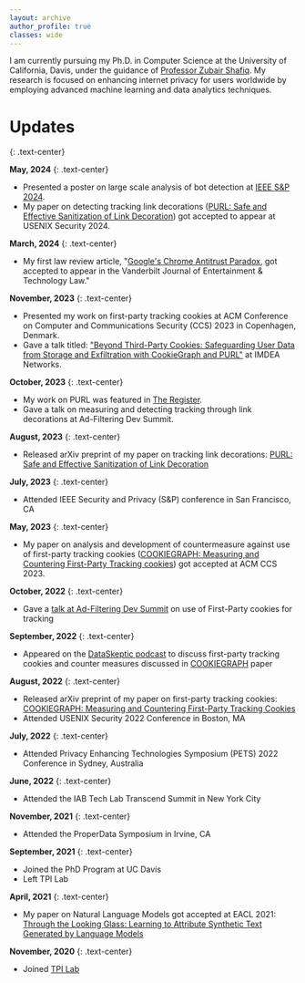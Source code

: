 ```yaml
---
layout: archive
author_profile: true
classes: wide
---
```

<!-- If you notice any trackers present on this website, please don't be alarmed. I am currently running a study on this website to determine behavior of some trackers.
{: .notice--danger .text-center} -->

I am currently pursuing my Ph.D. in Computer Science at the University of California, Davis, under the guidance of [Professor Zubair Shafiq](https://web.cs.ucdavis.edu/~zubair/index.html). My research is focused on enhancing internet privacy for users worldwide by employing advanced machine learning and data analytics techniques.

# Updates
{: .text-center}

**May, 2024**
{: .text-center}
  - Presented a poster on large scale analysis of bot detection at [IEEE S&P 2024](https://sp2024.ieee-security.org/downloads/SP24-posters/sp24posters-final14.pdf).
  - My paper on detecting tracking link decorations ([PURL: Safe and Effective Sanitization of Link Decoration](_publications/3-purl.md)) got accepted to appear at USENIX Security 2024.

**March, 2024**
{: .text-center}
  - My first law review article, "[Google's Chrome Antitrust Paradox](_publications/4-google-chrome-antitrust.md), got accepted to appear in the Vanderbilt Journal of Entertainment & Technology Law."

**November, 2023**
{: .text-center}
  - Presented my work on first-party tracking cookies at ACM Conference on Computer and Communications Security (CCS) 2023 in Copenhagen, Denmark.
  - Gave a talk titled: ["Beyond Third-Party Cookies: Safeguarding User Data from Storage and Exfiltration with CookieGraph and PURL"](https://networks.imdea.org/whatsnew/events-agenda/beyond-third-party-cookies-safeguarding-user-data-from-storage-and-exfiltration-with-cookiegraph-and-purl/) at IMDEA Networks.

**October, 2023**
{: .text-center}
  - My work on PURL was featured in [The Register](https://www.theregister.com/2023/10/06/link_tracking_privacy/).
  - Gave a talk on measuring and detecting tracking through link decorations at Ad-Filtering Dev Summit.

**August, 2023**
{: .text-center}
  - Released arXiv preprint of my paper on tracking link decorations: [PURL: Safe and Effective Sanitization of Link Decoration](_publications/3-purl.md)

**July, 2023**
{: .text-center}
  - Attended IEEE Security and Privacy (S&P) conference in San Francisco, CA

**May, 2023**
{: .text-center}
  - My paper on analysis and development of countermeasure against use of first-party tracking cookies ([COOKIEGRAPH: Measuring and Countering First-Party Tracking cookies](_publications/2-cookiegraph.md)) got accepted at ACM CCS 2023.

**October, 2022**
{: .text-center}
  - Gave a [talk at Ad-Filtering Dev Summit](https://www.youtube.com/watch?v=gRDmyoM2A0Y) on use of First-Party cookies for tracking

**September, 2022**
{: .text-center}
  - Appeared on the [DataSkeptic podcast](https://dataskeptic.com/blog/episodes/2022/first-party-tracking-cookies) to discuss first-party tracking cookies and counter measures discussed in [COOKIEGRAPH](_publications/2-cookiegraph.md) paper

**August, 2022**
{: .text-center}
  - Released arXiv preprint of my paper on first-party tracking cookies: [COOKIEGRAPH: Measuring and Countering First-Party Tracking Cookies](_publications/2-cookiegraph.md)
  - Attended USENIX Security 2022 Conference in Boston, MA

**July, 2022**
{: .text-center}
  - Attended Privacy Enhancing Technologies Symposium (PETS) 2022 Conference in Sydney, Australia

**June, 2022**
{: .text-center}
  - Attended the IAB Tech Lab Transcend Summit in New York City

**November, 2021**
{: .text-center}
  - Attended the ProperData Symposium in Irvine, CA

**September, 2021**
{: .text-center}
  - Joined the PhD Program at UC Davis
  - Left TPI Lab

**April, 2021**
{: .text-center}
  - My paper on Natural Language Models got accepted at EACL 2021: [Through the Looking Glass: Learning to Attribute Synthetic Text Generated by Language Models](_publications/1-through-the-looking-glass.md)

**November, 2020**
{: .text-center}
  - Joined [TPI Lab](https://tpi.lums.edu.pk)
